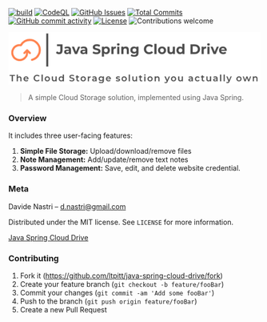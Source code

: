 [![build](https://github.com/ltpitt/java-spring-cloud-drive/workflows/build/badge.svg)](https://github.com/ltpitt/java-spring-cloud-drive/actions?query=workflow%3Abuild)
[![CodeQL](https://github.com/ltpitt/java-spring-cloud-drive/workflows/CodeQL/badge.svg)](https://github.com/ltpitt/java-spring-cloud-drive/actions?query=workflow%3ACodeQL)
[![GitHub Issues](https://img.shields.io/github/issues-raw/ltpitt/java-spring-cloud-drive)](https://github.com/ltpitt/java-spring-cloud-drive/issues)
[![Total Commits](https://img.shields.io/github/last-commit/ltpitt/java-spring-cloud-drive)](https://github.com/ltpitt/java-spring-cloud-drive/commits)
[![GitHub commit activity](https://img.shields.io/github/commit-activity/4w/ltpitt/java-spring-cloud-drive?foo=bar)](https://github.com/ltpitt/java-spring-cloud-drive/commits)
[![License](https://img.shields.io/badge/license-MIT-blue.svg)](https://github.com/ltpitt/java-spring-cloud-drive/blob/master/LICENSE)
![Contributions welcome](https://img.shields.io/badge/contributions-welcome-orange.svg)



<!-- 
TODO:
  - Add Java version badge
  - Add Dependency check / status badge
  - Add GitHub Issues badge similar to: [![GitHub Issues](https://img.shields.io/github/issues/anfederico/Clairvoyant.svg)](https://github.com/anfederico/Clairvoyant/issues)
-->

<p align="left"><img src="https://github.com/ltpitt/java-spring-cloud-drive/blob/master/media/logo.png"></p>

> A simple Cloud Storage solution, implemented using Java Spring.   

### Overview

It includes three user-facing features:

1. **Simple File Storage:** Upload/download/remove files
2. **Note Management:** Add/update/remove text notes
3. **Password Management:** Save, edit, and delete website credential.  

### Meta

Davide Nastri – d.nastri@gmail.com

Distributed under the MIT license. See ``LICENSE`` for more information.

[Java Spring Cloud Drive](https://github.com/ltpitt/java-spring-cloud-drive)

### Contributing

1. Fork it (<https://github.com/ltpitt/java-spring-cloud-drive/fork>)
2. Create your feature branch (`git checkout -b feature/fooBar`)
3. Commit your changes (`git commit -am 'Add some fooBar'`)
4. Push to the branch (`git push origin feature/fooBar`)
5. Create a new Pull Request

